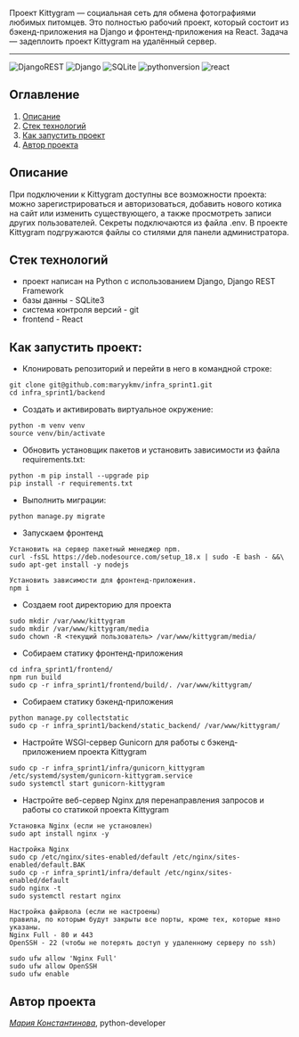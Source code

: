 Проект Kittygram — социальная сеть для обмена фотографиями любимых питомцев. Это полностью рабочий проект, который состоит из бэкенд-приложения на Django и фронтенд-приложения на React.
Задача — задеплоить проект Kittygram на удалённый сервер.
___
![DjangoREST](https://img.shields.io/badge/DJANGO-REST-ff1709?style=for-the-badge&logo=django&logoColor=white&color=ff1709&labelColor=gray)
![Django](https://img.shields.io/badge/django-%23092E20.svg?style=for-the-badge&logo=django&logoColor=white)
![SQLite](https://img.shields.io/badge/sqlite-%2307405e.svg?style=for-the-badge&logo=sqlite&logoColor=white)
![pythonversion](https://img.shields.io/badge/python-%3E%3D3.9-blue)
![react](https://img.shields.io/badge/-ReactJs-61DAFB?logo=react&logoColor=white&style=for-the-badge)

## Оглавление
1. [Описание](#описание)
2. [Стек технологий](#стек-технологий)
3. [Как запустить проект](#как-запустить-проект)
4. [Автор проекта](#автор-проекта)


## Описание
При подключении к Kittygram доступны все возможности проекта: можно зарегистрироваться и авторизоваться, добавить нового котика на сайт или изменить существующего, а также просмотреть записи других пользователей.
Секреты подключаются из файла .env.
В проекте Kittygram подгружаются файлы со стилями для панели администратора.



## Стек технологий
- проект написан на Python с использованием Django, Django REST Framework
- базы данны - SQLite3
- система контроля версий - git
- frontend - React



## Как запустить проект:

- Клонировать репозиторий и перейти в него в командной строке:
```
git clone git@github.com:maryykmv/infra_sprint1.git
cd infra_sprint1/backend
```

- Cоздать и активировать виртуальное окружение:
```
python -m venv venv
source venv/bin/activate
```

- Обновить установщик пакетов и установить зависимости из файла requirements.txt:
```
python -m pip install --upgrade pip
pip install -r requirements.txt
```

- Выполнить миграции:
```
python manage.py migrate
```

- Запускаем фронтенд
```
Установить на сервер пакетный менеджер npm.
curl -fsSL https://deb.nodesource.com/setup_18.x | sudo -E bash - &&\
sudo apt-get install -y nodejs

Установить зависимости для фронтенд-приложения.
npm i
```

- Создаем root директорию для проекта
```
sudo mkdir /var/www/kittygram
sudo mkdir /var/www/kittygram/media
sudo chown -R <текущий пользователь> /var/www/kittygram/media/
```

- Собираем статику фронтенд-приложения
```
cd infra_sprint1/frontend/
npm run build
sudo cp -r infra_sprint1/frontend/build/. /var/www/kittygram/
```

- Собираем статику бэкенд-приложения
```
python manage.py collectstatic
sudo cp -r infra_sprint1/backend/static_backend/ /var/www/kittygram/
```


- Настройте WSGI-сервер Gunicorn для работы с бэкенд-приложением проекта Kittygram
```
sudo cp -r infra_sprint1/infra/gunicorn_kittygram /etc/systemd/system/gunicorn-kittygram.service
sudo systemctl start gunicorn-kittygram
```

- Настройте веб-сервер Nginx для перенаправления запросов и работы со статикой проекта Kittygram
```
Установка Nginx (если не установлен)
sudo apt install nginx -y

Настройка Nginx
sudo cp /etc/nginx/sites-enabled/default /etc/nginx/sites-enabled/default.BAK
sudo cp -r infra_sprint1/infra/default /etc/nginx/sites-enabled/default
sudo nginx -t
sudo systemctl restart nginx

Настройка файрвола (если не настроены)
правила, по которым будут закрыты все порты, кроме тех, которые явно указаны. 
Nginx Full - 80 и 443
OpenSSH - 22 (чтобы не потерять доступ у удаленному серверу по ssh)

sudo ufw allow 'Nginx Full'
sudo ufw allow OpenSSH
sudo ufw enable
```




## Автор проекта
_[Мария Константинова](https://github.com/maryykmv)_, python-developer
